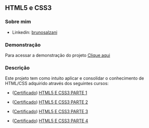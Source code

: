 ## HTML5 e CSS3

### Sobre mim
* Linkedin: <a href="https://www.linkedin.com/in/brunosalzani/" target="_blank">brunosalzani</a>

### Demonstração
Para acessar a demonstração do projeto <a href="https://bruno-salzani.github.io/html-css-course/" target="_blank">Clique aqui</a>

### Descrição
Este projeto tem como intuito aplicar e consolidar o conhecimento de HTML/CSS adquirido através dos seguintes cursos:

* (<a href="https://cursos.alura.com.br/certificate/1209abd4-85e0-4562-a32c-10ecb7fc886f" target="_blank">Certificado</a>) 
<a href="https://cursos.alura.com.br/course/html5-css3-primeiros-passos" target="_blank">HTML5 E CSS3 PARTE 1</a>

* (<a href="https://cursos.alura.com.br/certificate/00979dc6-15ba-43f9-bc5a-23c0ee7be7a7" target="_blank">Certificado</a>) 
<a href="https://cursos.alura.com.br/course/html5-css3-posicionamento-listas-navegacao" target="_blank">HTML5 E CSS3 PARTE 2</a>

* (<a href="https://cursos.alura.com.br/certificate/4e143324-cf13-4bdf-b8e9-822825686c4d" target="_blank">Certificado</a>) 
<a href="https://cursos.alura.com.br/course/html5-css3-formularios-tabelas" target="_blank">HTML5 E CSS3 PARTE 3</a>

* (<a href="https://cursos.alura.com.br/certificate/ad012211-a9d6-4b3c-a8b8-c80a6f08b63d" target="_blank">Certificado</a>) 
<a href="https://cursos.alura.com.br/course/html5-css3-avancando-css" target="_blank">HTML5 E CSS3 PARTE 4</a>
